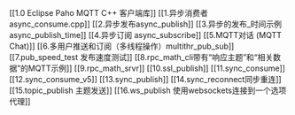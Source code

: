[[1.0 Eclipse Paho MQTT C++ 客户端库]]
[[1.异步消费者 async_consume.cpp]]
[[2.异步发布async_publish]]
[[3.异步的发布_时间示例 async_publish_time]]
[[4.异步订阅 async_subscribe]]
[[5.MQTT对话 (MQTT Chat)]]
[[6.多用户推送和订阅（多线程操作）multithr_pub_sub]]
[[7.pub_speed_test 发布速度测试]]
[[8.rpc_math_cli带有“响应主题”和“相关数据”的MQTT示例]]
[[9.rpc_math_srvr]]
[[10.ssl_publish]]
[[11.sync_consume]]
[[12.sync_consume_v5]]
[[13.sync_publish]]
[[14.sync_reconnect同步重连]]
[[15.topic_publish 主题发送]]
[[16.ws_publish 使用websockets连接到一个选项代理]]